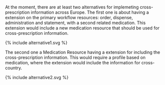 
At the moment, there are at least two alternatives for implemeting cross-prescription information across Europe.
The first one is about having a extension on the primary workflow resources: order, dispense, administration and statement, with a second related medication.
This extension would include a new medication resource that should be used for cross-prescription information.


<div>
{% include alternative1.svg %}
</div>


The second one a Medication Resource having a extension for including the cross-prescription information.
This would require a profile based on medication, where the extension would include the information for cross-country.


<div>
{% include alternative2.svg %}
</div>
